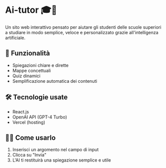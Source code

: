 # Ai-tutor 🎓🤖

Un sito web interattivo pensato per aiutare gli studenti delle scuole superiori a studiare in modo semplice, veloce e personalizzato grazie all'intelligenza artificiale.

## 🚀 Funzionalità

- Spiegazioni chiare e dirette
- Mappe concettuali
- Quiz dinamici
- Semplificazione automatica dei contenuti

## 🛠️ Tecnologie usate

- React.js
- OpenAI API (GPT-4 Turbo)
- Vercel (hosting)

## 👨‍🎓 Come usarlo

1. Inserisci un argomento nel campo di input
2. Clicca su "Invia"
3. L'AI ti restituirà una spiegazione semplice e utile
